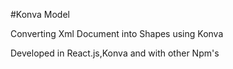 
#Konva Model 

Converting Xml Document into Shapes using Konva 

Developed in React.js,Konva and with other Npm's 
